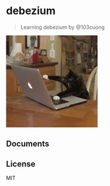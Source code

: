 # debezium

> Learning debezium by @103cuong

<p>
  <img src="https://github.com/103cuong/103cuong/blob/master/cat.gif" alt="cat" width="250" />
</p>

## Documents

## License

MIT
